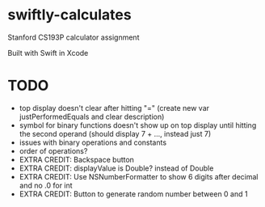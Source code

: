 # swiftly-calculates
Stanford CS193P calculator assignment

Built with Swift in Xcode


# TODO

- top display doesn't clear after hitting "=" (create new var justPerformedEquals and clear description)
- symbol for binary functions doesn't show up on top display until hitting the second operand (should display 7 + ..., instead just 7)
- issues with binary operations and constants
- order of operations?
- EXTRA CREDIT: Backspace button
- EXTRA CREDIT: displayValue is Double? instead of Double
- EXTRA CREDIT: Use NSNumberFormatter to show 6 digits after decimal and no .0 for int
- EXTRA CREDIT: Button to generate random number between 0 and 1
